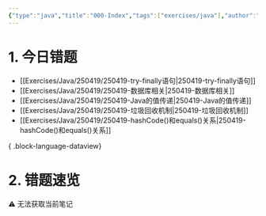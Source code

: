 ```yaml
---
{"type":"java","title":"000-Index","tags":["exercises/java"],"author":"codertoro","establish":"2025-05-06","update":"2025-05-06","dg-publish":true,"java":true,"permalink":"/Exercises/Java/250419/000-Index/","dgPassFrontmatter":true,"created":"2025-05-06T19:03:42.495+08:00","updated":"2025-05-07T14:26:36.881+08:00"}
---
```


# 1. 今日错题
- [[Exercises/Java/250419/250419-try-finally语句\|250419-try-finally语句]]
- [[Exercises/Java/250419/250419-数据库相关\|250419-数据库相关]]
- [[Exercises/Java/250419/250419-Java的值传递\|250419-Java的值传递]]
- [[Exercises/Java/250419/250419-垃圾回收机制\|250419-垃圾回收机制]]
- [[Exercises/Java/250419/250419-hashCode()和equals()关系\|250419-hashCode()和equals()关系]]

{ .block-language-dataview}

# 2. 错题速览
<p><span>⚠ 无法获取当前笔记</span></p>



